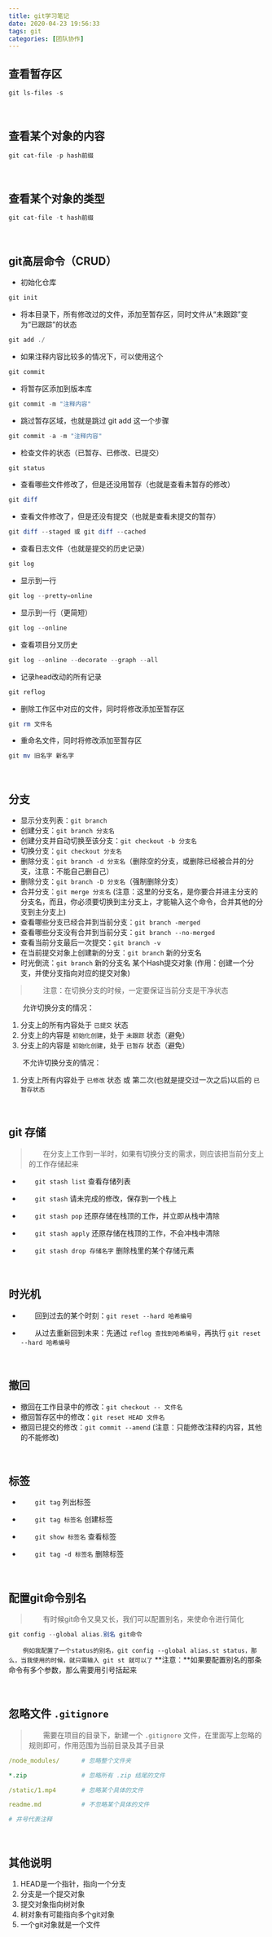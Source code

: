 ```yaml
---
title: git学习笔记
date: 2020-04-23 19:56:33
tags: git
categories: [团队协作]
---
```

<style>
    p{
        text-indent: 2em;
    }
</style>

## 查看暂存区
```powershell
git ls-files -s
```

<!-- more -->

<br>



## 查看某个对象的内容

```powershell
git cat-file -p hash前缀
```



<br>



## 查看某个对象的类型

```powershell
git cat-file -t hash前缀
```



<br>

## git高层命令（CRUD）

- 初始化仓库

```powershell
git init                        
```
- 将本目录下，所有修改过的文件，添加至暂存区，同时文件从“未跟踪”变为“已跟踪”的状态

```powershell
git add ./         
```

- 如果注释内容比较多的情况下，可以使用这个

```powershell
git commit                      
```

- 将暂存区添加到版本库

```powershell
git commit -m "注释内容"        
```

- 跳过暂存区域，也就是跳过 git add 这一个步骤

```powershell
git commit -a -m "注释内容"     
```

- 检查文件的状态（已暂存、已修改、已提交）

```powershell
git status                      
```

- 查看哪些文件修改了，但是还没用暂存（也就是查看未暂存的修改）

```powershell
git diff                        
```

- 查看文件修改了，但是还没有提交（也就是查看未提交的暂存）

```powershell
git diff --staged 或 git diff --cached      
```

- 查看日志文件（也就是提交的历史记录）

```powershell
git log                         
```

- 显示到一行

```powershell
git log --pretty=online         
```

- 显示到一行（更简短）

```powershell
git log --online                
```

- 查看项目分叉历史

```powershell
git log --online --decorate --graph --all       
```

- 记录head改动的所有记录

```powershell
git reflog                      
```

- 删除工作区中对应的文件，同时将修改添加至暂存区

```powershell
git rm 文件名                   
```

- 重命名文件，同时将修改添加至暂存区

```powershell
git mv 旧名字 新名字            
```



<br>




## 分支

- 显示分支列表：`git branch`
- 创建分支：`git branch 分支名`
- 创建分支并自动切换至该分支：`git checkout -b 分支名`
- 切换分支：`git checkout 分支名`
- 删除分支：`git branch -d 分支名`（删除空的分支，或删除已经被合并的分支，注意：不能自己删自己）
- 删除分支：`git branch -D 分支名`（强制删除分支）
- 合并分支：`git merge 分支名` (注意：这里的分支名，是你要合并进主分支的分支名，而且，你必须要切换到主分支上，才能输入这个命令，合并其他的分支到主分支上)
- 查看哪些分支已经合并到当前分支：`git branch -merged`
- 查看哪些分支没有合并到当前分支：`git branch --no-merged`
- 查看当前分支最后一次提交：`git branch -v`
- 在当前提交对象上创建新的分支：`git branch` 新的分支名
- 时光倒流：`git branch` 新的分支名 某个Hash提交对象  (作用：创建一个分支，并使分支指向对应的提交对象)

>注意：在切换分支的时候，一定要保证当前分支是干净状态

允许切换分支的情况：
1. 分支上的所有内容处于 `已提交` 状态
2. 分支上的内容是 `初始化创建`，处于 `未跟踪` 状态（避免）
3. 分支上的内容是 `初始化创建`，处于 `已暂存` 状态（避免）


不允许切换分支的情况：
1. 分支上所有内容处于 `已修改` 状态 或 第二次(也就是提交过一次之后)以后的 `已暂存状态`



<br>


## git 存储
>在分支上工作到一半时，如果有切换分支的需求，则应该把当前分支上的工作存储起来

- `git stash list`      查看存储列表

- `git stash`       请未完成的修改，保存到一个栈上

- `git stash pop`       还原存储在栈顶的工作，并立即从栈中清除

- `git stash apply`       还原存储在栈顶的工作，不会冲栈中清除

- `git stash drop 存储名字`         删除栈里的某个存储元素


<br>


## 时光机

- 回到过去的某个时刻：`git reset --hard 哈希编号`

- 从过去重新回到未来：先通过 `reflog 查找到哈希编号`，再执行 `git reset --hard 哈希编号`


<br>


## 撤回

- 撤回在工作目录中的修改：`git checkout -- 文件名`
- 撤回暂存区中的修改：`git reset HEAD 文件名`
- 撤回已提交的修改：`git commit --amend`  (注意：只能修改注释的内容，其他的不能修改)


<br>

## 标签

- `git tag`                 列出标签

- `git tag 标签名`          创建标签

- `git show 标签名`         查看标签

- `git tag -d 标签名`       删除标签


<br>


## 配置git命令别名
>有时候git命令又臭又长，我们可以配置别名，来使命令进行简化

```powershell
git config --global alias.别名 git命令
```
`例如我配置了一个status的别名，git config --global alias.st status，那么，当我使用的时候，就只需输入 git st 就可以了`
**注意：**如果要配置别名的那条命令有多个参数，那么需要用引号括起来

<br>


## 忽略文件 `.gitignore`
>需要在项目的目录下，新建一个 `.gitignore` 文件，在里面写上忽略的规则即可，作用范围为当前目录及其子目录


```yaml
/node_modules/      # 忽略整个文件夹

*.zip               # 忽略所有 .zip 结尾的文件

/static/1.mp4       # 忽略某个具体的文件

readme.md           # 不忽略某个具体的文件

# 井号代表注释
```

<br>

## 其他说明

1. HEAD是一个指针，指向一个分支
2. 分支是一个提交对象
3. 提交对象指向树对象
4. 树对象有可能指向多个git对象
5. 一个git对象就是一个文件